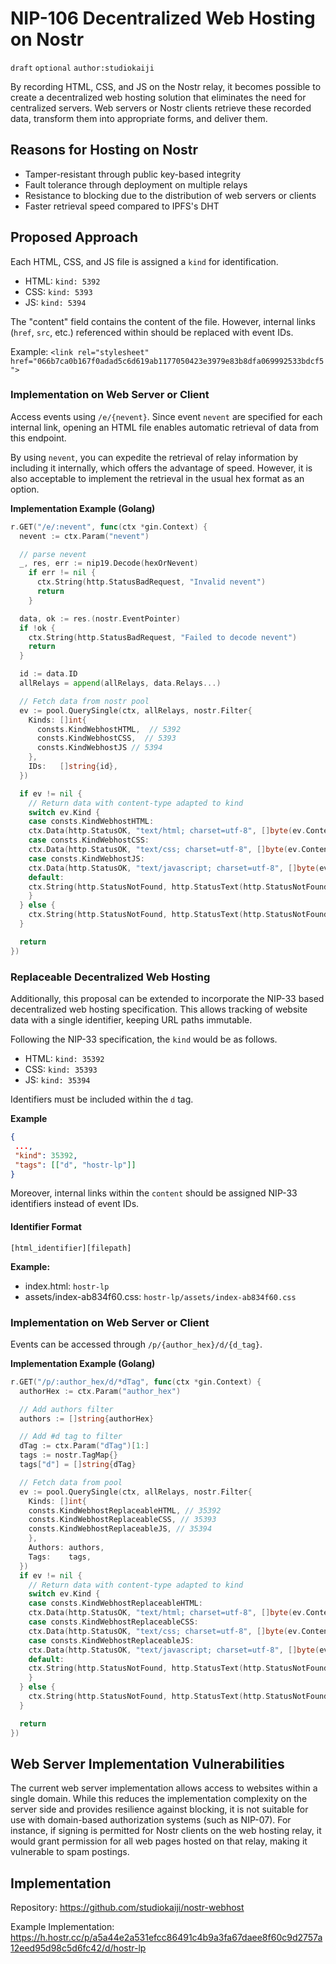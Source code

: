 # NIP-106 Decentralized Web Hosting on Nostr

`draft` `optional` `author:studiokaiji`

By recording HTML, CSS, and JS on the Nostr relay, it becomes possible to create a decentralized web hosting solution that eliminates the need for centralized servers. Web servers or Nostr clients retrieve these recorded data, transform them into appropriate forms, and deliver them.

## Reasons for Hosting on Nostr

- Tamper-resistant through public key-based integrity
- Fault tolerance through deployment on multiple relays
- Resistance to blocking due to the distribution of web servers or clients
- Faster retrieval speed compared to IPFS's DHT

## Proposed Approach

Each HTML, CSS, and JS file is assigned a `kind` for identification.

- HTML: `kind: 5392`
- CSS: `kind: 5393`
- JS: `kind: 5394`

The "content" field contains the content of the file. However, internal links (`href`, `src`, etc.) referenced within should be replaced with event IDs.

Example: `<link rel="stylesheet" href="066b7ca0b167f0adad5c6d619ab1177050423e3979e83b8dfa069992533bdcf5">`

### Implementation on Web Server or Client

Access events using `/e/{nevent}`. Since event `nevent` are specified for each internal link, opening an HTML file enables automatic retrieval of data from this endpoint.

By using `nevent`, you can expedite the retrieval of relay information by including it internally, which offers the advantage of speed. However, it is also acceptable to implement the retrieval in the usual hex format as an option.

**Implementation Example (Golang)**

```go
r.GET("/e/:nevent", func(ctx *gin.Context) {
  nevent := ctx.Param("nevent")

  // parse nevent
  _, res, err := nip19.Decode(hexOrNevent)
    if err != nil {
      ctx.String(http.StatusBadRequest, "Invalid nevent")
      return
    }

  data, ok := res.(nostr.EventPointer)
  if !ok {
    ctx.String(http.StatusBadRequest, "Failed to decode nevent")
    return
  }

  id := data.ID
  allRelays = append(allRelays, data.Relays...)

  // Fetch data from nostr pool
  ev := pool.QuerySingle(ctx, allRelays, nostr.Filter{
    Kinds: []int{
      consts.KindWebhostHTML,  // 5392
      consts.KindWebhostCSS,  // 5393
      consts.KindWebhostJS // 5394
    },
    IDs:   []string{id},
  })

  if ev != nil {
    // Return data with content-type adapted to kind
    switch ev.Kind {
    case consts.KindWebhostHTML:
    ctx.Data(http.StatusOK, "text/html; charset=utf-8", []byte(ev.Content))
    case consts.KindWebhostCSS:
    ctx.Data(http.StatusOK, "text/css; charset=utf-8", []byte(ev.Content))
    case consts.KindWebhostJS:
    ctx.Data(http.StatusOK, "text/javascript; charset=utf-8", []byte(ev.Content))
    default:
    ctx.String(http.StatusNotFound, http.StatusText(http.StatusNotFound))
    }
  } else {
    ctx.String(http.StatusNotFound, http.StatusText(http.StatusNotFound))
  }

  return
})
```

### Replaceable Decentralized Web Hosting

Additionally, this proposal can be extended to incorporate the NIP-33 based decentralized web hosting specification. This allows tracking of website data with a single identifier, keeping URL paths immutable.

Following the NIP-33 specification, the `kind` would be as follows.

- HTML: `kind: 35392`
- CSS: `kind: 35393`
- JS: `kind: 35394`

Identifiers must be included within the `d` tag.

**Example**

```json
{
 ...,
 "kind": 35392,
 "tags": [["d", "hostr-lp"]]
}
```

Moreover, internal links within the `content` should be assigned NIP-33 identifiers instead of event IDs.

#### Identifier Format

`[html_identifier][filepath]`

**Example:** 
- index.html: `hostr-lp`
- assets/index-ab834f60.css: `hostr-lp/assets/index-ab834f60.css`

### Implementation on Web Server or Client

Events can be accessed through `/p/{author_hex}/d/{d_tag}`.

**Implementation Example (Golang)**

```go
r.GET("/p/:author_hex/d/*dTag", func(ctx *gin.Context) {
  authorHex := ctx.Param("author_hex")

  // Add authors filter
  authors := []string{authorHex}

  // Add #d tag to filter
  dTag := ctx.Param("dTag")[1:]
  tags := nostr.TagMap{}
  tags["d"] = []string{dTag}

  // Fetch data from pool
  ev := pool.QuerySingle(ctx, allRelays, nostr.Filter{
    Kinds: []int{
    consts.KindWebhostReplaceableHTML, // 35392
    consts.KindWebhostReplaceableCSS, // 35393
    consts.KindWebhostReplaceableJS, // 35394
    },
    Authors: authors,
    Tags:    tags,
  })
  if ev != nil {
    // Return data with content-type adapted to kind
    switch ev.Kind {
    case consts.KindWebhostReplaceableHTML:
    ctx.Data(http.StatusOK, "text/html; charset=utf-8", []byte(ev.Content))
    case consts.KindWebhostReplaceableCSS:
    ctx.Data(http.StatusOK, "text/css; charset=utf-8", []byte(ev.Content))
    case consts.KindWebhostReplaceableJS:
    ctx.Data(http.StatusOK, "text/javascript; charset=utf-8", []byte(ev.Content))
    default:
    ctx.String(http.StatusNotFound, http.StatusText(http.StatusNotFound))
    }
  } else {
    ctx.String(http.StatusNotFound, http.StatusText(http.StatusNotFound))
  }

  return
})
```

## Web Server Implementation Vulnerabilities

The current web server implementation allows access to websites within a single domain. While this reduces the implementation complexity on the server side and provides resilience against blocking, it is not suitable for use with domain-based authorization systems (such as NIP-07). For instance, if signing is permitted for Nostr clients on the web hosting relay, it would grant permission for all web pages hosted on that relay, making it vulnerable to spam postings.

## Implementation

Repository: <https://github.com/studiokaiji/nostr-webhost>

Example Implementation: <https://h.hostr.cc/p/a5a44e2a531efcc86491c4b9a3fa67daee8f60c9d2757a12eed95d98c5d6fc42/d/hostr-lp>
